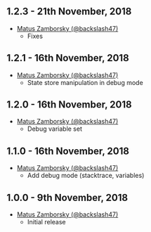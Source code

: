 ## 1.2.3 - 21th November, 2018

- [Matus Zamborsky (@backslash47)](https://github.com/backslash47)
  - Fixes

## 1.2.1 - 16th November, 2018

- [Matus Zamborsky (@backslash47)](https://github.com/backslash47)
  - State store manipulation in debug mode

## 1.2.0 - 16th November, 2018

- [Matus Zamborsky (@backslash47)](https://github.com/backslash47)
  - Debug variable set

## 1.1.0 - 16th November, 2018

- [Matus Zamborsky (@backslash47)](https://github.com/backslash47)
  - Add debug mode (stacktrace, variables)

## 1.0.0 - 9th November, 2018

- [Matus Zamborsky (@backslash47)](https://github.com/backslash47)
  - Initial release
